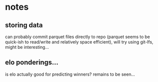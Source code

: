 # notes

## storing data
can probably commit parquet files directly to repo (parquet seems to be quick-ish to read/write and relatively space efficient), will try using git-lfs, might be interesting...

## elo ponderings...
is elo actually good for predicting winners? remains to be seen...